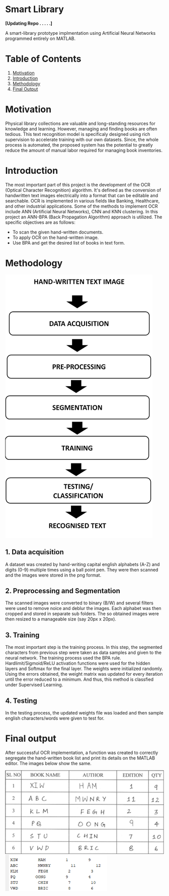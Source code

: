 # Smart Library

**[Updating Repo . . . . .]**

A smart-library prototype implmentation using Artificial Neural Networks programmed entirely on MATLAB.


# Table of Contents

1. [Motivation](#motivation)  
2. [Introduction](#introduction)
3. [Methodology](#methodology)
4. [Final Output](#final-output)

 
# Motivation
Physical library collections are valuable and long-standing resources for knowledge and learning. However, managing and finding books are often tedious. This text recognition model is specificaly designed using rich supervision to accelerate training with our own datasets. Since, the whole process is automated, the proposed system has the potential to greatly reduce the amount of manual labor required for managing book inventories.

# Introduction
The most important part of this project is the development of the OCR (Optical Character Recognition) algorithm. It's defined as the conversion of handwritten text images electrically into a format that can be editable and searchable. OCR is implemented in various fields like Banking, Healthcare, and other industrial applications. Some of the methods to implement OCR include ANN (Artificial Neural Networks), CNN and KNN clustering. In this project an ANN-BPA (Back Propagation Algorithm) approach is utilized.
The specific objectives are as follows:
-	To scan the given hand-written documents.
-	To apply OCR on the hand-written image.
-	Use BPA and get the desired list of books in text form.


# Methodology

![Block-Diagram](Images/blockdiagram.png)

## 1. Data acquisition

A dataset was created by hand-writing capital english alphabets (A-Z) and digits (0-9) multiple times using a ball point pen. They were then scanned and the images were stored in the png format.

## 2. Preprocessing and Segmentation

The scanned images were converted to binary (B/W) and several filters were used to remove noice and deblur the images. Each alphabet was then cropped and stored in separate sub folders. The so obtained images were then resized to a manageable size (say 20px x 20px).

## 3. Training

The most important step is the training process. In this step, the segmented characters from previous step were taken as data samples and given to the neural network. The training process used the BPA rule. Hardlimit/Sigmoid/ReLU activation functions were used for the hidden layers and Softmax for the final layer. The weights were initialized randomly. Using the errors obtained, the weight matrix was updated for every iteration until the error reduced to a minimum. And thus, this method is classfied under Supervised Learning.

## 4. Testing

In the testing process, the updated weights file was loaded and then sample english characters/words were given to test for.


# Final output

After successful OCR implementation, a function was created to correctly segregate the hand-written book list and print its details on the MATLAB editor. The images below show the same.

![input](Images/handwritten_input.png)
![output](Images/matlab_output.png)







